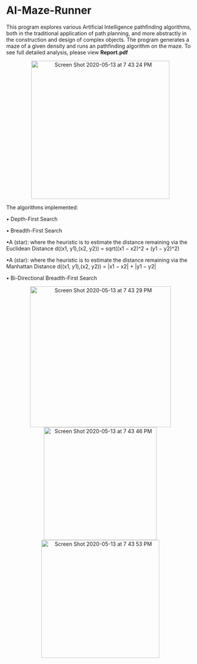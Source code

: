 # AI-Maze-Runner
This program explores various Artificial Intelligence pathfinding algorithms, both in the traditional application of path
planning, and more abstractly in the construction and design of complex objects. The program generates a maze of a given density and runs an pathfinding algorithm on the maze. To see full detailed analysis, please view **Report.pdf** 

<p align="center">
<img align="center" img width="370" alt="Screen Shot 2020-05-13 at 7 43 24 PM" src="https://user-images.githubusercontent.com/39894720/81877068-29d67980-9552-11ea-82ad-5e68f3c99e10.png">
</p>

The algorithms implemented:

• Depth-First Search

• Breadth-First Search

•A (star): where the heuristic is to estimate the distance remaining via the Euclidean Distance 
d((x1, y1),(x2, y2)) = sqrt((x1 − x2)^2 + (y1 − y2)^2)

•A (star): where the heuristic is to estimate the distance remaining via the Manhattan Distance
d((x1, y1),(x2, y2)) = |x1 − x2| + |y1 − y2|

• Bi-Directional Breadth-First Search

<p align="center">
<img align="center" img width="377" alt="Screen Shot 2020-05-13 at 7 43 29 PM" src="https://user-images.githubusercontent.com/39894720/81877069-2cd16a00-9552-11ea-8a60-86982a2ab1b2.png">

<img align="center" img width="302" alt="Screen Shot 2020-05-13 at 7 43 46 PM" src="https://user-images.githubusercontent.com/39894720/81877076-2fcc5a80-9552-11ea-879d-8b0a2678ebcd.png">

<img align="center" img width="316" alt="Screen Shot 2020-05-13 at 7 43 53 PM" src="https://user-images.githubusercontent.com/39894720/81877081-32c74b00-9552-11ea-839f-888e1f786b45.png">
</p>
